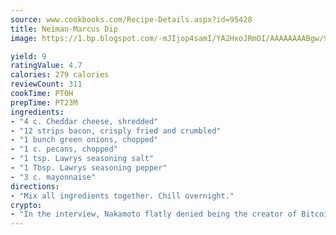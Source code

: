 ```yaml
---
source: www.cookbooks.com/Recipe-Details.aspx?id=95428
title: Neiman-Marcus Dip
image: https://1.bp.blogspot.com/-mJIjop4samI/YA2HxoJRmOI/AAAAAAAABgw/9Q6cN5purxQQ0M3111-VxRXtHYk4x987wCLcBGAsYHQ/s320/19.png

yield: 9
ratingValue: 4.7
calories: 279 calories
reviewCount: 311
cookTime: PT0H
prepTime: PT23M
ingredients:
- "4 c. Cheddar cheese, shredded"
- "12 strips bacon, crisply fried and crumbled"
- "1 bunch green onions, chopped"
- "1 c. pecans, chopped"
- "1 tsp. Lawrys seasoning salt"
- "1 Tbsp. Lawrys seasoning pepper"
- "3 c. mayonnaise"
directions:
- "Mix all ingredients together. Chill overnight."
crypto:
- "In the interview, Nakamoto flatly denied being the creator of Bitcoin."
---
```

